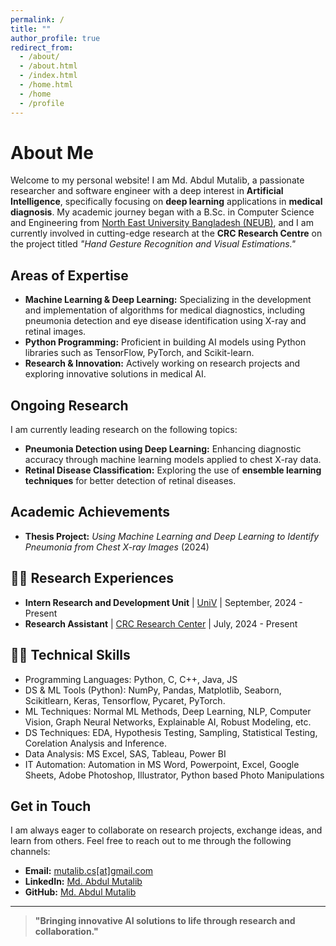 ```yaml
---
permalink: /
title: ""
author_profile: true
redirect_from: 
  - /about/
  - /about.html
  - /index.html
  - /home.html
  - /home
  - /profile
---
```


# About Me

<!-- **Aspiring AI Researcher | Deep Learning & Machine Learning Specialist | Research Assistant at CRC Research Centre** -->

Welcome to my personal website! I am Md. Abdul Mutalib, a passionate researcher and software engineer with a deep interest in **Artificial Intelligence**, specifically focusing on **deep learning** applications in **medical diagnosis**. My academic journey began with a B.Sc. in Computer Science and Engineering from [North East University Bangladesh (NEUB)](https://www.neub.edu.bd/), and I am currently involved in cutting-edge research at the **CRC Research Centre** on the project titled *"Hand Gesture Recognition and Visual Estimations."*

## Areas of Expertise
- **Machine Learning & Deep Learning:** Specializing in the development and implementation of algorithms for medical diagnostics, including pneumonia detection and eye disease identification using X-ray and retinal images.
- **Python Programming:** Proficient in building AI models using Python libraries such as TensorFlow, PyTorch, and Scikit-learn.
- **Research & Innovation:** Actively working on research projects and exploring innovative solutions in medical AI.

## Ongoing Research
I am currently leading research on the following topics:
- **Pneumonia Detection using Deep Learning:** Enhancing diagnostic accuracy through machine learning models applied to chest X-ray data.
- **Retinal Disease Classification:** Exploring the use of **ensemble learning techniques** for better detection of retinal diseases.


## Academic Achievements
- **Thesis Project:** *Using Machine Learning and Deep Learning to Identify Pneumonia from Chest X-ray Images* (2024)
<!-- - **IELTS:** Scored **6.5 overall**, with a focus on improving my reading and speaking skills. -->

## 🧑‍🔬 Research Experiences
- **Intern Research and Development Unit** \| [UniV](https://www.univbd.com/team/md-abdul-mutalib/) \| September, 2024 - Present
- **Research Assistant** \| [CRC Research Center](https://bd.linkedin.com/company/consortium2021) \| July, 2024 - Present


## 👩‍💻 Technical Skills
- Programming Languages: Python, C, C++, Java, JS
- DS & ML Tools (Python): NumPy, Pandas, Matplotlib, Seaborn, Scikitlearn, Keras, Tensorflow, Pycaret, PyTorch.
- ML Techniques: Normal ML Methods, Deep Learning, NLP, Computer Vision, Graph Neural Networks, Explainable AI, Robust Modeling, etc.
- DS Techniques: EDA, Hypothesis Testing, Sampling, Statistical Testing, Corelation Analysis and Inference.
- Data Analysis: MS Excel, SAS, Tableau, Power BI
- IT Automation: Automation in MS Word, Powerpoint, Excel, Google Sheets, Adobe Photoshop, Illustrator, Python based Photo Manipulations 

<!-- - Computational Biology and Bio-molecules: Molecular Networks, Classification, Molecular Interaction Detection and Classification, Generative Modeling with Flow Matching and Graph Diffusion
- Human-Computer Interaction: LLM Customization, Survey Design, UI/Framework Design and Development, Data Collection and Analysis
- Others: Product Development, Project Management, Business Development and Strategic Planning and Analysis.-->

## Get in Touch
I am always eager to collaborate on research projects, exchange ideas, and learn from others. Feel free to reach out to me through the following channels:
- **Email:** [mutalib.cs[at]gmail.com](mailto:mutalib.cs@gmail.com)
- **LinkedIn:** [Md. Abdul Mutalib](https://www.linkedin.com/in/md-abdul-mutalib)
- **GitHub:** [Md. Abdul Mutalib](https://github.com/mamutalib)

---

> **"Bringing innovative AI solutions to life through research and collaboration."**

